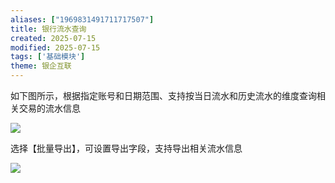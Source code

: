 ```yaml
---
aliases: ["1969831491711717507"]
title: 银行流水查询
created: 2025-07-15
modified: 2025-07-15
tags: ['基础模块']
theme: 银企互联
---
```


如下图所示，根据指定账号和日期范围、支持按当日流水和历史流水的维度查询相关交易的流水信息

![](433c83965597cbb68f6523195a3f9273.jpg)

选择【批量导出】，可设置导出字段，支持导出相关流水信息

![](77373a1f67d33c641735588eb3385924.jpg)